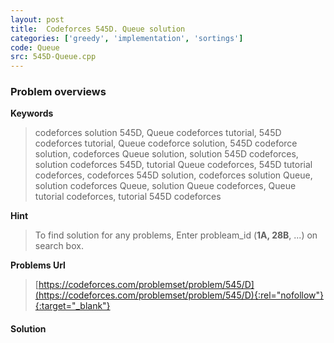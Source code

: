 ```yaml
---
layout: post
title:  Codeforces 545D. Queue solution
categories: ['greedy', 'implementation', 'sortings']
code: Queue
src: 545D-Queue.cpp
---
```

### **Problem overviews**

**Keywords**
> codeforces solution 545D, Queue codeforces tutorial, 545D codeforces tutorial, Queue codeforce solution, 545D codeforce solution, codeforces Queue solution, solution 545D codeforces, solution codeforces 545D, tutorial Queue codeforces, 545D tutorial codeforces, codeforces 545D solution, codeforces solution Queue, solution codeforces Queue, solution Queue codeforces, Queue tutorial codeforces, tutorial 545D codeforces

**Hint**
> To find solution for any problems, Enter probleam_id (**1A, 28B**, ...) on search box. 

**Problems Url**
> [https://codeforces.com/problemset/problem/545/D](https://codeforces.com/problemset/problem/545/D){:rel="nofollow"}{:target="_blank"}

#### **Solution**



